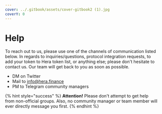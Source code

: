 ```yaml
---
cover: ../.gitbook/assets/cover-gitbook2 (1).jpg
coverY: 0
---
```


# Help

To reach out to us, please use one of the channels of communication listed below. In regards to inquiries/questions, protocol integration requests, to add your token to Hera token list, or anything else; please don't hesitate to contact us. Our team will get back to you as soon as possible.

* DM on Twitter
* Mail to info@hera.finance
* PM to Telegram community managers

{% hint style="success" %}
**Attention!** Please don't attempt to get help from non-official groups. Also, no community manager or team member will ever directly message you first.
{% endhint %}
